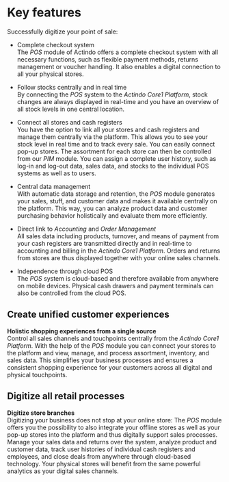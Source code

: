 # Key features

Successfully digitize your point of sale:
- Complete checkout system   
    The *POS* module of Actindo offers a complete checkout system with all necessary functions, such as flexible payment methods, returns management or voucher handling. It also enables a digital connection to all your physical stores.  

- Follow stocks centrally and in real time   
    By connecting the *POS* system to the *Actindo Core1 Platform*, stock changes are always displayed in real-time and you have an overview of all stock levels in one central location.

- Connect all stores and cash registers   
    You have the option to link all your stores and cash registers and manage them centrally via the platform. This allows you to see your stock level in real time and to track every sale. You can easily connect pop-up stores. The assortment for each store can then be controlled from our *PIM* module. You can assign a complete user history, such as log-in and log-out data, sales data, and stocks to the individual POS systems as well as to users.

- Central data management   
    With automatic data storage and retention, the *POS* module generates your sales, stuff, and customer data and makes it available centrally on the platform. This way, you can analyze product data and customer purchasing behavior holistically and evaluate them more efficiently.  

- Direct link to *Accounting* and *Order Management*    
    All sales data including products, turnover, and means of payment from your cash registers are transmitted directly and in real-time to accounting and billing in the *Actindo Core1 Platform*. Orders and returns from stores are thus displayed together with your online sales channels.  

- Independence through cloud POS    
    The *POS* system is cloud-based and therefore available from anywhere on mobile devices. Physical cash drawers and payment terminals <!---Payment terminals können doch noch nicht angeschlossen werden, nicht?--> can also be controlled from the cloud POS.  


## Create unified customer experiences

**Holistic shopping experiences from a single source**  
Control all sales channels and touchpoints centrally from the *Actindo Core1 Platform*. With the help of the *POS* module you can connect your stores to the platform and view, manage, and process assortment, inventory, and sales data. This simplifies your business processes and ensures a consistent shopping experience for your customers across all digital and physical touchpoints.  


## Digitize all retail processes

**Digitize store branches**   
Digitizing your business does not stop at your online store: The *POS* module offers you the possibility to also integrate your offline stores as well as your pop-up stores into the platform and thus digitally support sales processes. Manage your sales data and returns over the system, analyze product and customer data, track user histories of individual cash registers and employees, and close deals from anywhere through cloud-based technology. Your physical stores will benefit from the same powerful analytics as your digital sales channels.  
